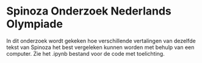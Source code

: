 # Spinoza Onderzoek Nederlands Olympiade
In dit onderzoek wordt gekeken hoe verschillende vertalingen van dezelfde tekst van Spinoza het best vergeleken kunnen worden met behulp van een computer. Zie het .ipynb bestand voor de code met toelichting.
